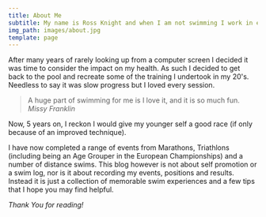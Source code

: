 ```yaml
---
title: About Me
subtitle: My name is Ross Knight and when I am not swimming I work in eCommerce.
img_path: images/about.jpg
template: page
---
```

After many years of rarely looking up from a computer screen I decided it was time to consider the impact on my health. As such I decided to get back to the pool and recreate some of the training I undertook in my 20's. Needless to say it was slow progress but I loved every session.

> A huge part of swimming for me is I love it, and it is so much fun. <cite>Missy Franklin</cite>

Now, 5 years on, I reckon I would give my younger self a good race (if only because of an improved technique).

I have now completed a range of events from Marathons, Triathlons (including being an Age Grouper in the European Championships) and a number of distance swims. This blog however is not about self promotion or a swim log, nor is it about recording my events, positions and results. Instead it is just a collection of memorable swim experiences and a few tips that I hope you may find helpful.

*Thank You for reading!*
